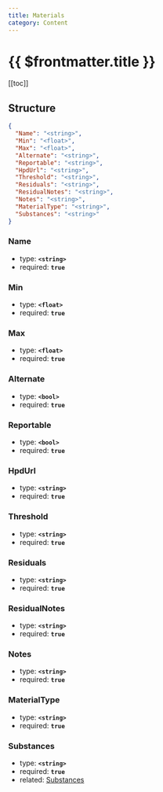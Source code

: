 ```yaml
---
title: Materials
category: Content
---
```


# {{ $frontmatter.title }}

[[toc]]

## Structure

```json
{
  "Name": "<string>",
  "Min": "<float>",
  "Max": "<float>",
  "Alternate": "<string>",
  "Reportable": "<string>",
  "HpdUrl": "<string>",
  "Threshold": "<string>",
  "Residuals": "<string>",
  "ResidualNotes": "<string>",
  "Notes": "<string>",
  "MaterialType": "<string>",
  "Substances": "<string>"
}
```

### Name

- type: **`<string>`**
- required: **`true`**

### Min

- type: **`<float>`**
- required: **`true`**

### Max

- type: **`<float>`**
- required: **`true`**

### Alternate

- type: **`<bool>`**
- required: **`true`**

### Reportable

- type: **`<bool>`**
- required: **`true`**

### HpdUrl

- type: **`<string>`**
- required: **`true`**

### Threshold

- type: **`<string>`**
- required: **`true`**

### Residuals

- type: **`<string>`**
- required: **`true`**

### ResidualNotes

- type: **`<string>`**
- required: **`true`**

### Notes

- type: **`<string>`**
- required: **`true`**

### MaterialType

- type: **`<string>`**
- required: **`true`**

### Substances

- type: **`<string>`**
- required: **`true`**
- related: [Substances](../substances/)
